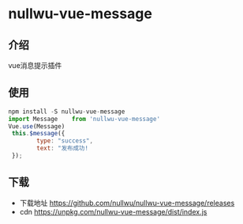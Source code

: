 # nullwu-vue-message


## 介绍

vue消息提示插件

## 使用


```javascript
npm install -S nullwu-vue-message
import Message    from 'nullwu-vue-message'
Vue.use(Message)
 this.$message({
        type: "success",
        text: "发布成功!
 });
```
## 下载
- 下载地址 https://github.com/nullwu/nullwu-vue-message/releases
- cdn https://unpkg.com/nullwu-vue-message/dist/index.js